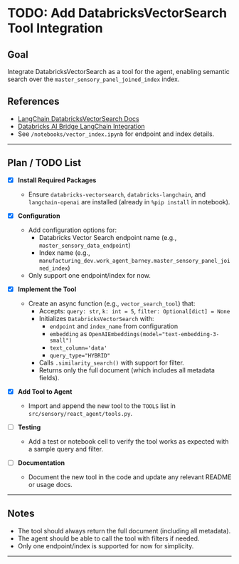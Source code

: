 # TODO: Add DatabricksVectorSearch Tool Integration

## Goal
Integrate DatabricksVectorSearch as a tool for the agent, enabling semantic search over the `master_sensory_panel_joined_index` index.

## References
- [LangChain DatabricksVectorSearch Docs](https://python.langchain.com/docs/integrations/vectorstores/databricks_vector_search/)
- [Databricks AI Bridge LangChain Integration](https://github.com/databricks/databricks-ai-bridge/tree/main/integrations/langchain/src/databricks_langchain)
- See `/notebooks/vector_index.ipynb` for endpoint and index details.

---

## Plan / TODO List

- [x] **Install Required Packages**
  - Ensure `databricks-vectorsearch`, `databricks-langchain`, and `langchain-openai` are installed (already in `%pip install` in notebook).

- [x] **Configuration**
  - Add configuration options for:
    - Databricks Vector Search endpoint name (e.g., `master_sensory_data_endpoint`)
    - Index name (e.g., `manufacturing_dev.work_agent_barney.master_sensory_panel_joined_index`)
  - Only support one endpoint/index for now.

- [x] **Implement the Tool**
  - Create an async function (e.g., `vector_search_tool`) that:
    - Accepts: `query: str`, `k: int = 5`, `filter: Optional[dict] = None`
    - Initializes `DatabricksVectorSearch` with:
      - `endpoint` and `index_name` from configuration
      - `embedding` as `OpenAIEmbeddings(model="text-embedding-3-small")`
      - `text_column='data'`
      - `query_type="HYBRID"`
    - Calls `.similarity_search()` with support for filter.
    - Returns only the full document (which includes all metadata fields).

- [x] **Add Tool to Agent**
  - Import and append the new tool to the `TOOLS` list in `src/sensory/react_agent/tools.py`.

- [ ] **Testing**
  - Add a test or notebook cell to verify the tool works as expected with a sample query and filter.

- [ ] **Documentation**
  - Document the new tool in the code and update any relevant README or usage docs.

---

## Notes

- The tool should always return the full document (including all metadata).
- The agent should be able to call the tool with filters if needed.
- Only one endpoint/index is supported for now for simplicity.

---
